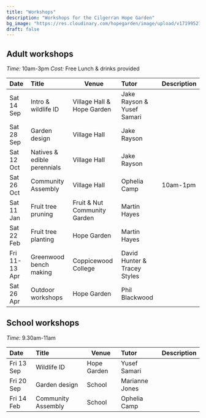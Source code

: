 ```yaml
---
title: "Workshops"
description: "Workshops for the Cilgerran Hope Garden"
bg_image: "https://res.cloudinary.com/hopegarden/image/upload/v1719952740/title-poppy.webp"
draft: false
---
```


## Adult workshops
*Time:* 10am-3pm
*Cost:* Free
Lunch & drinks provided 

| Date          | Title                       | Venue                        | Tutor                        | Description |
| :------------ | :-------------------------- | ---------------------------- | :--------------------------- | :---------- |
| Sat 14 Sep    | Intro & wildlife ID         | Village Hall & Hope Garden   | Jake Rayson & Yusef Samari   |             |
| Sat 28 Sep    | Garden design               | Village Hall                 | Jake Rayson                  |             |
| Sat 12 Oct    | Natives & edible perennials | Village Hall                 | Jake Rayson                  |             |
| Sat 26 Oct    | Community Assembly          | Village Hall                 | Ophelia Camp                 | 10am-1pm    |
| Sat 11 Jan    | Fruit tree pruning          | Fruit & Nut Community Garden | Martin Hayes                 |             |
| Sat 22 Feb    | Fruit tree planting         | Hope Garden                  | Martin Hayes                 |             |
| Fri 11-13 Apr | Greenwood bench making      | Coppicewood College          | David Hunter & Tracey Styles |             |
| Sat 26 Apr    | Outdoor workshops           | Hope Garden                  | Phil Blackwood               |             |

## School workshops
*Time:* 9.30am-11am

| Date       | Title              | Venue       | Tutor          | Description |
| :--------- | :----------------- | ----------- | :------------- | :---------- |
| Fri 13 Sep | Wildlife ID        | Hope Garden | Yusef Samari   |             |
| Fri 20 Sep | Garden design      | School      | Marianne Jones |             |
| Fri 14 Feb | Community Assembly | School      | Ophelia Camp   |             |
